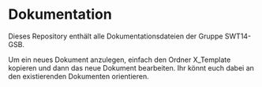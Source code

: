 Dokumentation
=============

Dieses Repository enthält alle Dokumentationsdateien der Gruppe SWT14-GSB.

Um ein neues Dokument anzulegen, einfach den Ordner X_Template kopieren und dann das neue Dokument bearbeiten.
Ihr könnt euch dabei an den existierenden Dokumenten orientieren.